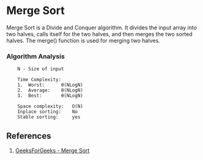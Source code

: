 # Merge Sort
Merge Sort is a Divide and Conquer algorithm. It divides the input array into two halves, calls itself for the two halves, and then merges the two sorted halves. The merge() function is used for merging two halves.

### Algorithm Analysis
```
    N - Size of input

    Time Complexity:   
    1.  Worst:      θ(NLogN)
    2.  Average:    θ(NLogN)
    3.  Best:       θ(NLogN)

    Space complexity:   O(N)
    Inplace sorting:    No
    Stable sorting:     yes 
```

## References
1. [GeeksForGeeks - Merge Sort](https://www.geeksforgeeks.org/merge-sort/)
